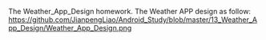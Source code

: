 The Weather_App_Design homework.
The Weather APP design as follow:
https://github.com/JianpengLiao/Android_Study/blob/master/13_Weather_App_Design/Weather_App_Design.png
